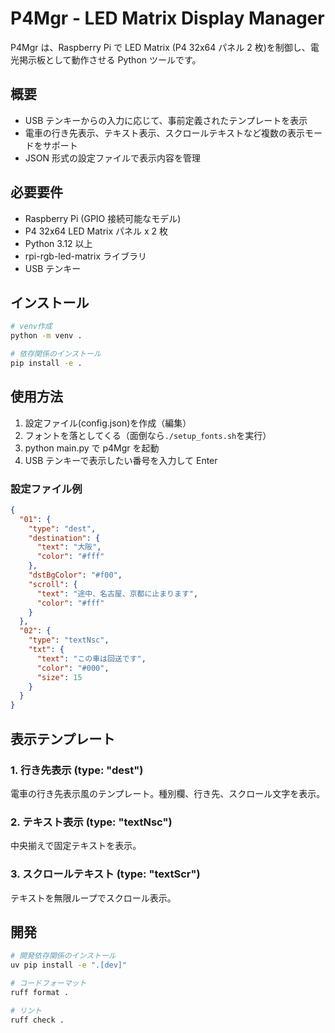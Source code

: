 # P4Mgr - LED Matrix Display Manager

P4Mgr は、Raspberry Pi で LED Matrix (P4 32x64 パネル 2 枚)を制御し、電光掲示板として動作させる Python ツールです。

## 概要

- USB テンキーからの入力に応じて、事前定義されたテンプレートを表示
- 電車の行き先表示、テキスト表示、スクロールテキストなど複数の表示モードをサポート
- JSON 形式の設定ファイルで表示内容を管理

## 必要要件

- Raspberry Pi (GPIO 接続可能なモデル)
- P4 32x64 LED Matrix パネル x 2 枚
- Python 3.12 以上
- rpi-rgb-led-matrix ライブラリ
- USB テンキー

## インストール

```bash
# venv作成
python -m venv .

# 依存関係のインストール
pip install -e .
```

## 使用方法

1. 設定ファイル(config.json)を作成（編集）
2. フォントを落としてくる（面倒なら`./setup_fonts.sh`を実行）
3. python main.py で p4Mgr を起動
4. USB テンキーで表示したい番号を入力して Enter

### 設定ファイル例

```json
{
  "01": {
    "type": "dest",
    "destination": {
      "text": "大阪",
      "color": "#fff"
    },
    "dstBgColor": "#f00",
    "scroll": {
      "text": "途中、名古屋、京都に止まります",
      "color": "#fff"
    }
  },
  "02": {
    "type": "textNsc",
    "txt": {
      "text": "この車は回送です",
      "color": "#000",
      "size": 15
    }
  }
}
```

## 表示テンプレート

### 1. 行き先表示 (type: "dest")

電車の行き先表示風のテンプレート。種別欄、行き先、スクロール文字を表示。

### 2. テキスト表示 (type: "textNsc")

中央揃えで固定テキストを表示。

### 3. スクロールテキスト (type: "textScr")

テキストを無限ループでスクロール表示。

## 開発

```bash
# 開発依存関係のインストール
uv pip install -e ".[dev]"

# コードフォーマット
ruff format .

# リント
ruff check .
```
